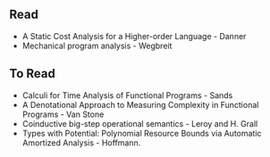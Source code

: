 ## Read
* A Static Cost Analysis for a Higher-order Language - Danner
* Mechanical program analysis - Wegbreit

## To Read
* Calculi for Time Analysis of Functional Programs - Sands
* A Denotational Approach to Measuring Complexity in Functional Programs - Van Stone
* Coinductive big-step operational semantics - Leroy and H. Grall
* Types with Potential: Polynomial Resource Bounds via Automatic Amortized Analysis - Hoffmann.
